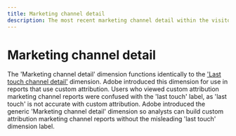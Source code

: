 ```yaml
---
title: Marketing channel detail
description: The most recent marketing channel detail within the visitor's engagement expiration.
---
```


# Marketing channel detail

The 'Marketing channel detail' dimension functions identically to the ['Last touch channel detail'](last-touch-detail.md) dimension. Adobe introduced this dimension for use in reports that use custom attribution. Users who viewed custom attribution marketing channel reports were confused with the 'last touch' label, as 'last touch' is not accurate with custom attribution. Adobe introduced the generic 'Marketing channel detail' dimension so analysts can build custom attribution marketing channel reports without the misleading 'last touch' dimension label.

